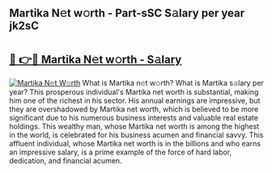 ## Martika N𝚎t w𝚘rth - Part-sSC S𝚊lary per year jk2sC

# <h2><a href="http://gc2mnt.nevu.top/?p=Martika">🔗 👉🔴 Martika N𝚎t w𝚘rth - S𝚊lary</a></h2>

[![Martika N𝚎t W𝚘rth](https://i.imgur.com/Oavwk0R.jpeg)](http://gc2mnt.nevu.top/?p=Martika)
What is Martika n𝚎t w𝚘rth? What is Martika s𝚊lary per year?
This prosperous individual's Martika net worth is substantial, making him one of the richest in his sector. His annual earnings are impressive, but they are overshadowed by Martika net worth, which is believed to be more significant due to his numerous business interests and valuable real estate holdings. This wealthy man, whose Martika net worth is among the highest in the world, is celebrated for his business acumen and financial savvy. This affluent individual, whose Martika net worth is in the billions and who earns an impressive salary, is a prime example of the force of hard labor, dedication, and financial acumen.
